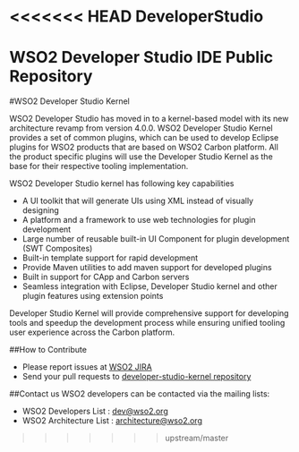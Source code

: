 <<<<<<< HEAD
DeveloperStudio
===============

WSO2 Developer Studio IDE Public Repository
=======
#WSO2 Developer Studio Kernel

WSO2 Developer Studio has moved in to a kernel-based model with its new architecture revamp from version 4.0.0. WSO2 Developer Studio Kernel provides a set of common plugins, which can be used to develop Eclipse plugins for WSO2 products that are based on WSO2 Carbon platform.  All the product specific plugins will use the Developer Studio Kernel as the base for their respective tooling implementation.

WSO2 Developer Studio kernel has following key capabilities 

- A UI toolkit that will generate UIs using XML instead of visually designing 
- A platform and a framework to use web technologies for plugin development
- Large number of reusable built-in UI Component for plugin development (SWT Composites)
- Built-in template support for rapid development
- Provide Maven utilities to add maven support for developed plugins 
- Built in support for CApp and Carbon servers 
- Seamless integration with Eclipse, Developer Studio kernel and other plugin features using extension points

Developer Studio Kernel will provide comprehensive support for developing tools and speedup the development process while ensuring unified tooling user experience across the C﻿﻿﻿arbon platform.

##How to Contribute
* Please report issues at [WSO2 JIRA](https://wso2.org/jira/browse/TOOLS)
* Send your pull requests to [developer-studio-kernel repository](https://github.com/wso2/developer-studio/tree/master)

##Contact us
WSO2 developers can be contacted via the mailing lists:
* WSO2 Developers List : dev@wso2.org
* WSO2 Architecture List : architecture@wso2.org
>>>>>>> upstream/master
